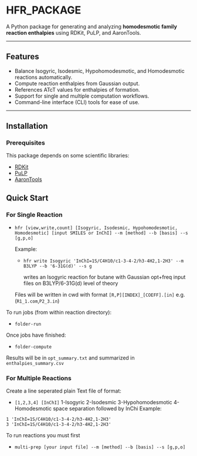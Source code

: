 # HFR_PACKAGE

A Python package for generating and analyzing **homodesmotic family reaction enthalpies** using RDKit, PuLP, and AaronTools.

---

## Features

- Balance Isogyric, Isodesmic, Hypohomodesmotic, and Homodesmotic reactions automatically.
- Compute reaction enthalpies from Gaussian output.
- References ATcT values for enthalpies of formation.
- Support for single and multiple computation workflows.
- Command-line interface (CLI) tools for ease of use.

---

## Installation

### Prerequisites

This package depends on some scientific libraries:

- [RDKit](https://www.rdkit.org/docs/Install.html)  
- [PuLP](https://coin-or.github.io/pulp/)  
- [AaronTools](https://github.com/QChASM/AaronTools.py) 

## Quick Start

### For Single Reaction
- `hfr [view,write,count] [Isogyric, Isodesmic, Hypohomodesmotic, Homodesmotic] [input SMILES or InChI] --m [method] --b [basis] --s [g,p,o]`

  Example:
    - `hfr write Isogyric 'InChI=1S/C4H10/c1-3-4-2/h3-4H2,1-2H3' --m B3LYP --b '6-31G(d)' --s g`

         writes an Isogyric reaction for butane with Gaussian opt+freq input files on B3LYP/6-31G(d) level of theory
  
  Files will be written in cwd with format `[R,P][INDEX]_[COEFF].[in]` e.g. (`R1_1.com`,`P2_3.in`)

To run jobs (from within reaction directory):
- `folder-run`

Once jobs have finished:
- `folder-compute`

Results will be in `opt_summary.txt` and summarized in `enthalpies_summary.csv`

### For Multiple Reactions

Create a line seperated plain Text file of format:

- `[1,2,3,4] [InChI]`
    1-Isogyric
    2-Isodesmic
    3-Hypohomodesmotic
    4-Homodesmotic
    space separation followed by InChi
Example:
```
1 'InChI=1S/C4H10/c1-3-4-2/h3-4H2,1-2H3'
3 'InChI=1S/C4H10/c1-3-4-2/h3-4H2,1-2H3'
```
To run reactions you must first

- ```multi-prep [your input file] --m [method] --b [basis] --s [g,p,o] ```



  
